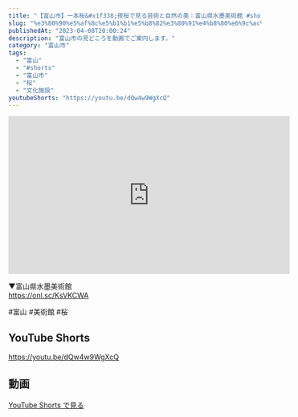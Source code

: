 ```yaml
---
title: "【富山市】一本桜&#x1f338;夜桜で見る芸術と自然の美｜富山県水墨美術館 #shorts"
slug: "%e3%80%90%e5%af%8c%e5%b1%b1%e5%b8%82%e3%80%91%e4%b8%80%e6%9c%ac%e6%a1%9c%f0%9f%8c%b8%e5%a4%9c%e6%a1%9c%e3%81%a7%e8%a6%8b%e3%82%8b%e8%8a%b8%e8%a1%93%e3%81%a8%e8%87%aa%e7%84%b6%e3%81%ae%e7%be%8e"
publishedAt: "2023-04-08T20:00:24"
description: "富山市の見どころを動画でご案内します。"
category: "富山市"
tags: 
  - "富山"
  - "#shorts"
  - "富山市"
  - "桜"
  - "文化施設"
youtubeShorts: "https://youtu.be/dQw4w9WgXcQ"
---
```


<iframe width="560" height="315" src="https://www.youtube.com/embed/dvezrWj54Io" frameborder="0" allowfullscreen></iframe>

▼富山県水墨美術館<br />
https://onl.sc/KsVKCWA

#富山 #美術館 #桜

## YouTube Shorts

https://youtu.be/dQw4w9WgXcQ

## 動画

[YouTube Shorts で見る](https://youtu.be/dQw4w9WgXcQ)

